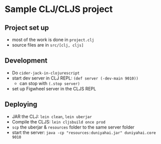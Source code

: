 # Sample CLJ/CLJS project

## Project set up

- most of the work is done in `project.clj`
- source files are in `src/[clj, cljs]`

## Development

- Do `cider-jack-in-clojurescript`
- start dev server in CLJ REPL: `(def server (-dev-main 9010))`
  - can stop with `(.stop server)`
- set up Figwheel server in the CLJS REPL

## Deploying

- JAR the CLJ: `lein clean`, `lein uberjar`
- Compile the CLJS: `lein cljsbuild once prod`
- `scp` the uberjar & `resources` folder to the same server folder
- start the server: `java -cp "resources:duniyahai.jar" duniyahai.core 9010`
